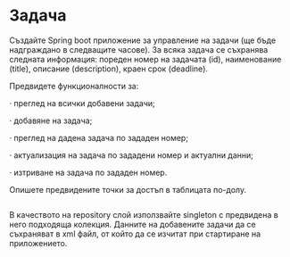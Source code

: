 # Задача

Създайте Spring boot приложение за управление на задачи (ще бъде надграждано в следващите часове). За всяка задача се съхранява следната информация: пореден номер на задачата (id), наименование (title), описание (description), краен срок (deadline).

&#x20;Предвидете функционалности за:

·        преглед на всички добавени задачи;

·        добавяне на задача;

·        преглед на дадена задача по зададен номер;

·        актуализация на задача по зададени номер и актуални данни;

·        изтриване на задача по зададен номер.

Опишете предвидените точки за достъп в таблицата по-долу.

<figure><img src="../../assets/image (152).png" alt=""><figcaption></figcaption></figure>

В качеството на repository слой използвайте singleton с предвидена в него подходяща колекция. Данните на добавените задачи да се съхраняват в xml файл, от който да се изчитат при стартиране на приложението.
